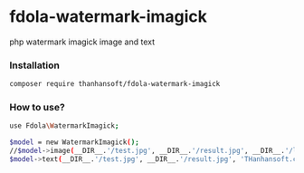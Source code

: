 # fdola-watermark-imagick

php watermark imagick image and text

### Installation
```bash
composer require thanhansoft/fdola-watermark-imagick
```

### How to use?

```bash
use Fdola\WatermarkImagick;

$model = new WatermarkImagick();
//$model->image(__DIR__.'/test.jpg', __DIR__.'/result.jpg', __DIR__.'/logo.png', 'center', 10, false, 1);
$model->text(__DIR__.'/test.jpg', __DIR__.'/result.jpg', 'THanhansoft.com', 'bottom-right', 10, false, 1);
```